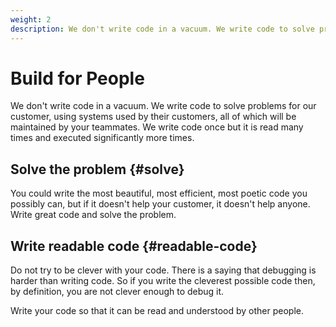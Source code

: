 ```yaml
---
weight: 2
description: We don't write code in a vacuum. We write code to solve problems for our customer, using systems used by their customers, all of which will be maintained by your teammates.
---
```


# Build for People

We don't write code in a vacuum. We write code to solve problems for our customer, using systems used by their customers, all of which will be maintained by your teammates. We write code once but it is read many times and executed significantly more times.

## Solve the problem {#solve}

You could write the most beautiful, most efficient, most poetic code you possibly can, but if it doesn't help your customer, it doesn't help anyone. Write great code and solve the problem.

## Write readable code {#readable-code}

Do not try to be clever with your code. There is a saying that debugging is harder than writing code. So if you write the cleverest possible code then, by definition, you are not clever enough to debug it.

Write your code so that it can be read and understood by other people.

